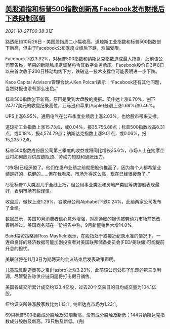 <!--1635296462000-->
[美股道指和标普500指数创新高 Facebook发布财报后下跌限制涨幅](https://cn.reuters.com/article/usa-stock-1026-tues-idCNKBS2HH019)
------

<div><i>2021-10-27T00:38:31Z</i></div><p>路透纽约10月26日 - 美国股指周二小幅收高，道琼斯工业指数和标普500指数创下新高，但由于Facebook公布季度业绩后下跌，涨幅受限。</p><p>Facebook下跌3.92%，对标普500指数和纳斯达克指数造成最大拖累，此前该公司警告称，苹果的新隐私规定调整将令其数字业务承压。Facebook股价自3月8日以来首次收于200日移动均线下方，跌破这一技术支撑位可能表明进一步下跌。</p><p>Kace Capital Advisors管理合伙人Ken Polcari表示：“Facebook还有其他问题，当然财报也没有那么出色。”</p><p>标普500指数创下新高，原因是受到大盘股的提振。英伟达上涨6.70%，创下247.17美元的收盘纪录高位，亚马逊和苹果(Apple)分别上涨1.68%和0.46%。</p><p>UPS上涨6.95%，通用电气在公布季度业绩后上涨2.03%，也给股市带来支撑。</p><p>道琼斯工业指数上涨15.73点，或0.04%，报35.756.88点；标普500指数收高8.31点，或0.18%，报4,574.79点；纳斯达克指数上涨9.01点，或0.06%，报15,235.72点。</p><p>标普500指数成份股公司第三季度的收益或将同比增长35.6%，市场人士在揣摩企业将如何应对供应链瓶颈、劳动力短缺和通胀压力。</p><p>“(市场)已经厌倦了。他们在发布业绩之前就把股价推高了，因为每个人都希望业绩是好的、稳健的……但在我看来，市场升得这么高，现在已经很疲惫了。”</p><p>尽管标普11大类股几乎全线上扬，但公用事业类股和房地产类股等防御股表现最好，表明市场有些谨慎。</p><p>收盘后，微软上涨1.29%，谷歌母公司Alphabet下跌0.24%，此前两家公司发布了业绩。</p><p>数据显示，美国10月消费者信心意外增强，对高通胀的担忧被劳动力市场前景改善所盖过。美国商务部在一份报告中称，9月新屋销售大增14.0%。</p><p>Baird投资策略师Ross Mayfield表示，在股指处于或接近纪录水准的情况下，一连串良好的经济数据可能加剧投资者对美国联邦储备委员会(FED/美联储)可能提前升息的担忧。</p><p>美联储将在11月3日为期两天的会议结束后发表政策声明。</p><p>儿童玩具制造商孩之宝(Hasbro)上涨3.23%，此前该公司公布了乐观的第三季利润，尽管警告称供应链问题将打击假日销售。</p><p>美国各证交所累计成交约123.4亿股，过去20个交易日的日均成交量为104.1亿股。</p><p>纽约证交所跌涨股家数比为1.13:1；纳斯达克市场为1.23:1。</p><p>69只标普500指数成分股触及52周新高，没有成分股触及新低；144只纳斯达克指数成分股触及新高，79只触及新低。(完)</p>
